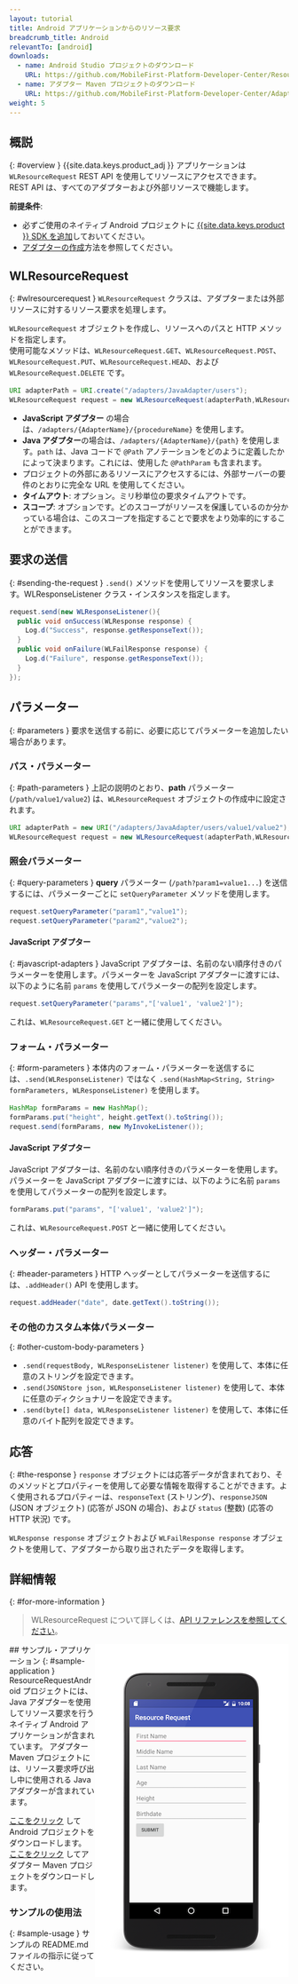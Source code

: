 ```yaml
---
layout: tutorial
title: Android アプリケーションからのリソース要求
breadcrumb_title: Android
relevantTo: [android]
downloads:
  - name: Android Studio プロジェクトのダウンロード
    URL: https://github.com/MobileFirst-Platform-Developer-Center/ResourceRequestAndroid/tree/release80
  - name: アダプター Maven プロジェクトのダウンロード
    URL: https://github.com/MobileFirst-Platform-Developer-Center/Adapters/tree/release80
weight: 5
---
```

<!-- NLS_CHARSET=UTF-8 -->
## 概説
{: #overview }
{{site.data.keys.product_adj }} アプリケーションは `WLResourceRequest` REST API を使用してリソースにアクセスできます。  
REST API は、すべてのアダプターおよび外部リソースで機能します。

**前提条件**:

- 必ずご使用のネイティブ Android プロジェクトに [{{site.data.keys.product }} SDK を追加](../../../application-development/sdk/android)しておいてください。
- [アダプターの作成](../../../adapters/creating-adapters)方法を参照してください。

## WLResourceRequest
{: #wlresourcerequest }
`WLResourceRequest` クラスは、アダプターまたは外部リソースに対するリソース要求を処理します。

 `WLResourceRequest` オブジェクトを作成し、リソースへのパスと HTTP メソッドを指定します。  
使用可能なメソッドは、`WLResourceRequest.GET`、`WLResourceRequest.POST`、`WLResourceRequest.PUT`、`WLResourceRequest.HEAD`、および `WLResourceRequest.DELETE` です。

```java
URI adapterPath = URI.create("/adapters/JavaAdapter/users");
WLResourceRequest request = new WLResourceRequest(adapterPath,WLResourceRequest.GET);
```

* **JavaScript アダプター** の場合は、`/adapters/{AdapterName}/{procedureName}` を使用します。
* **Java アダプター**の場合は、`/adapters/{AdapterName}/{path}` を使用します。`path` は、Java コードで `@Path` アノテーションをどのように定義したかによって決まります。これには、使用した `@PathParam` も含まれます。
* プロジェクトの外部にあるリソースにアクセスするには、外部サーバーの要件のとおりに完全な URL を使用してください。
* **タイムアウト**: オプション。ミリ秒単位の要求タイムアウトです。
* **スコープ**: オプションです。どのスコープがリソースを保護しているのか分かっている場合は、このスコープを指定することで要求をより効率的にすることができます。

## 要求の送信
{: #sending-the-request }
`.send()` メソッドを使用してリソースを要求します。WLResponseListener クラス・インスタンスを指定します。

```java
request.send(new WLResponseListener(){
  public void onSuccess(WLResponse response) {
    Log.d("Success", response.getResponseText());
  }
  public void onFailure(WLFailResponse response) {
    Log.d("Failure", response.getResponseText());
  }
});
```

## パラメーター
{: #parameters }
要求を送信する前に、必要に応じてパラメーターを追加したい場合があります。

### パス・パラメーター
{: #path-parameters }
上記の説明のとおり、**path** パラメーター (`/path/value1/value2`) は、`WLResourceRequest` オブジェクトの作成中に設定されます。

```java
URI adapterPath = new URI("/adapters/JavaAdapter/users/value1/value2");
WLResourceRequest request = new WLResourceRequest(adapterPath,WLResourceRequest.GET);
```

### 照会パラメーター
{: #query-parameters }
**query** パラメーター (`/path?param1=value1...`) を送信するには、パラメーターごとに `setQueryParameter` メソッドを使用します。

```java
request.setQueryParameter("param1","value1");
request.setQueryParameter("param2","value2");
```

#### JavaScript アダプター
{: #javascript-adapters }
JavaScript アダプターは、名前のない順序付きのパラメーターを使用します。パラメーターを JavaScript アダプターに渡すには、以下のように名前 `params` を使用してパラメーターの配列を設定します。

```java
request.setQueryParameter("params","['value1', 'value2']");
```

これは、`WLResourceRequest.GET` と一緒に使用してください。

### フォーム・パラメーター
{: #form-parameters }
本体内のフォーム・パラメーターを送信するには、`.send(WLResponseListener)` ではなく `.send(HashMap<String, String> formParameters, WLResponseListener)` を使用します。  

```java
HashMap formParams = new HashMap();
formParams.put("height", height.getText().toString());
request.send(formParams, new MyInvokeListener());
```    

#### JavaScript アダプター
JavaScript アダプターは、名前のない順序付きのパラメーターを使用します。パラメーターを JavaScript アダプターに渡すには、以下のように名前 `params` を使用してパラメーターの配列を設定します。

```java
formParams.put("params", "['value1', 'value2']");
```

これは、`WLResourceRequest.POST` と一緒に使用してください。

### ヘッダー・パラメーター
{: #header-parameters }
HTTP ヘッダーとしてパラメーターを送信するには、`.addHeader()` API を使用します。

```java
request.addHeader("date", date.getText().toString());
```

### その他のカスタム本体パラメーター
{: #other-custom-body-parameters }
- `.send(requestBody, WLResponseListener listener)` を使用して、本体に任意のストリングを設定できます。
- `.send(JSONStore json, WLResponseListener listener)` を使用して、本体に任意のディクショナリーを設定できます。
- `.send(byte[] data, WLResponseListener listener)` を使用して、本体に任意のバイト配列を設定できます。

## 応答
{: #the-response }
`response` オブジェクトには応答データが含まれており、そのメソッドとプロパティーを使用して必要な情報を取得することができます。よく使用されるプロパティーは、`responseText` (ストリング)、`responseJSON` (JSON オブジェクト) (応答が JSON の場合)、および `status` (整数) (応答の HTTP 状況) です。

`WLResponse response` オブジェクトおよび `WLFailResponse response` オブジェクトを使用して、アダプターから取り出されたデータを取得します。

## 詳細情報
{: #for-more-information }
> WLResourceRequest について詳しくは、[API リファレンスを参照してください](http://www.ibm.com/support/knowledgecenter/SSHS8R_8.0.0/com.ibm.worklight.apiref.doc/html/refjava-worklight-android-native/html/com/worklight/wlclient/api/WLResourceRequest.html)。

<img alt="サンプル・アプリケーションのイメージ" src="resource-request-success-android.png" style="float:right"/>
## サンプル・アプリケーション
{: #sample-application }
ResourceRequestAndroid プロジェクトには、Java アダプターを使用してリソース要求を行うネイティブ Android アプリケーションが含まれています。  
アダプター Maven プロジェクトには、リソース要求呼び出し中に使用される Java アダプターが含まれています。

[ここをクリック](https://github.com/MobileFirst-Platform-Developer-Center/ResourceRequestAndroid/tree/release80) して Android プロジェクトをダウンロードします。  
[ここをクリック](https://github.com/MobileFirst-Platform-Developer-Center/Adapters/tree/release80) してアダプター Maven プロジェクトをダウンロードします。

### サンプルの使用法
{: #sample-usage }
サンプルの README.md ファイルの指示に従ってください。

